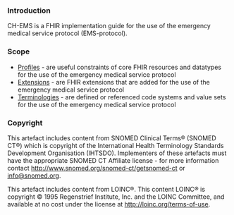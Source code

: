 ### Introduction
CH-EMS is a FHIR implementation guide for the use of the emergency medical service protocol (EMS-protocol).


### Scope
* [Profiles](profiles.html) - are useful constraints of core FHIR resources and datatypes for the use of the emergency medical service protocol 
* [Extensions](extensions.html) - are FHIR extensions that are added for the use of the emergency medical service protocol 
* [Terminologies](terminology.html) - are defined or referenced code systems and value sets for the use of the emergency medical service protocol  


### Copyright
This artefact includes content from SNOMED Clinical Terms&reg; (SNOMED CT&reg;) which is copyright of the 
International Health Terminology Standards Development Organisation (IHTSDO). Implementers of these artefacts must 
have the appropriate SNOMED CT Affiliate license - for more information contact 
http://www.snomed.org/snomed-ct/getsnomed-ct or info@snomed.org.

This artefact includes content from LOINC®. This content LOINC® is copyright © 1995 Regenstrief Institute, 
Inc. and the LOINC Committee, and available at no cost under the license at http://loinc.org/terms-of-use.